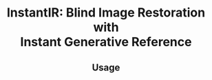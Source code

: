 <div align="center">
<h1>InstantIR: Blind Image Restoration with</br>Instant Generative Reference</h1>

## Usage
<!-- ### Online Demo

### Quick start
#### 1. Clone this repo and setting up environment
```sh
git clone https://github.com/JY-Joy/InstantIR.git
cd InstantIR
conda create -n instantir python=3.9 -y
conda activate instantir
pip install -r requirements.txt
```
